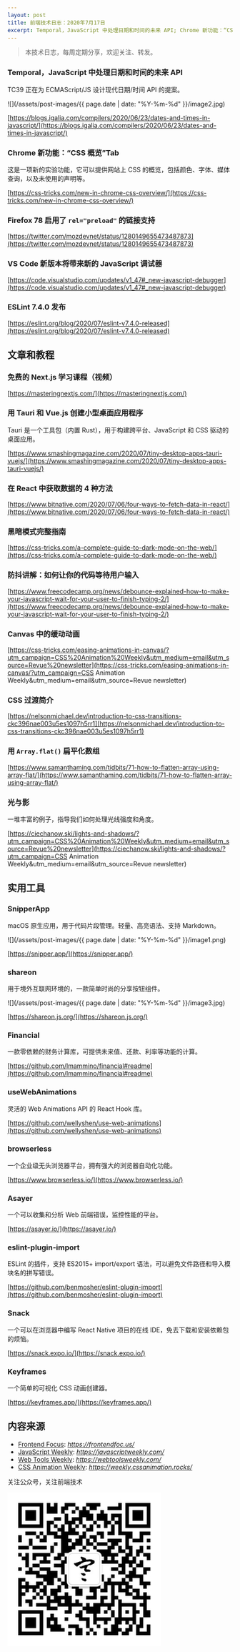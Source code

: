 ```yaml
---
layout: post
title: 前端技术日志：2020年7月17日
excerpt: Temporal，JavaScript 中处理日期和时间的未来 API; Chrome 新功能：“CSS 概览”Tab; ESLint 7.4.0 发布
---
```


> 本技术日志，每周定期分享，欢迎关注、转发。

### Temporal，JavaScript 中处理日期和时间的未来 API

TC39 正在为 ECMAScript/JS 设计现代日期/时间 API 的提案。

![](/assets/post-images/{{ page.date | date: "%Y-%m-%d" }}/image2.jpg)

[https://blogs.igalia.com/compilers/2020/06/23/dates-and-times-in-javascript/](https://blogs.igalia.com/compilers/2020/06/23/dates-and-times-in-javascript/)

### Chrome 新功能：“CSS 概览”Tab

这是一项新的实验功能，它可以提供网站上 CSS 的概览，包括颜色、字体、媒体查询，以及未使用的声明等。

[https://css-tricks.com/new-in-chrome-css-overview/](https://css-tricks.com/new-in-chrome-css-overview/)

### Firefox 78 启用了 `rel="preload"` 的链接支持

[https://twitter.com/mozdevnet/status/1280149655473487873](https://twitter.com/mozdevnet/status/1280149655473487873)

### VS Code 新版本将带来新的 JavaScript 调试器

[https://code.visualstudio.com/updates/v1_47#_new-javascript-debugger](https://code.visualstudio.com/updates/v1_47#_new-javascript-debugger)

### ESLint 7.4.0 发布

[https://eslint.org/blog/2020/07/eslint-v7.4.0-released](https://eslint.org/blog/2020/07/eslint-v7.4.0-released)

## 文章和教程

### 免费的 Next.js 学习课程（视频）

[https://masteringnextjs.com/](https://masteringnextjs.com/)

### 用 Tauri 和 Vue.js 创建小型桌面应用程序

Tauri 是一个工具包（内置 Rust），用于构建跨平台、JavaScript 和 CSS 驱动的桌面应用。

[https://www.smashingmagazine.com/2020/07/tiny-desktop-apps-tauri-vuejs/](https://www.smashingmagazine.com/2020/07/tiny-desktop-apps-tauri-vuejs/)

### 在 React 中获取数据的 4 种方法

[https://www.bitnative.com/2020/07/06/four-ways-to-fetch-data-in-react/](https://www.bitnative.com/2020/07/06/four-ways-to-fetch-data-in-react/)

### 黑暗模式完整指南

[https://css-tricks.com/a-complete-guide-to-dark-mode-on-the-web/](https://css-tricks.com/a-complete-guide-to-dark-mode-on-the-web/)

### 防抖讲解：如何让你的代码等待用户输入

[https://www.freecodecamp.org/news/debounce-explained-how-to-make-your-javascript-wait-for-your-user-to-finish-typing-2/](https://www.freecodecamp.org/news/debounce-explained-how-to-make-your-javascript-wait-for-your-user-to-finish-typing-2/)

### Canvas 中的缓动动画

[https://css-tricks.com/easing-animations-in-canvas/?utm_campaign=CSS%20Animation%20Weekly&utm_medium=email&utm_source=Revue%20newsletter](https://css-tricks.com/easing-animations-in-canvas/?utm_campaign=CSS Animation Weekly&utm_medium=email&utm_source=Revue newsletter)

### CSS 过渡简介

[https://nelsonmichael.dev/introduction-to-css-transitions-ckc396nae003u5es1097h5rr1](https://nelsonmichael.dev/introduction-to-css-transitions-ckc396nae003u5es1097h5rr1)

### 用 `Array.flat()` 扁平化数组

[https://www.samanthaming.com/tidbits/71-how-to-flatten-array-using-array-flat/](https://www.samanthaming.com/tidbits/71-how-to-flatten-array-using-array-flat/)

### 光与影

一堆丰富的例子，指导我们如何处理光线强度和角度。

[https://ciechanow.ski/lights-and-shadows/?utm_campaign=CSS%20Animation%20Weekly&utm_medium=email&utm_source=Revue%20newsletter](https://ciechanow.ski/lights-and-shadows/?utm_campaign=CSS Animation Weekly&utm_medium=email&utm_source=Revue newsletter)

## 实用工具

### SnipperApp

macOS 原生应用，用于代码片段管理。轻量、高亮语法、支持 Markdown。

![](/assets/post-images/{{ page.date | date: "%Y-%m-%d" }}/image1.png)

[https://snipper.app/](https://snipper.app/)

### shareon

用于境外互联网环境的，一款简单时尚的分享按钮组件。

![](/assets/post-images/{{ page.date | date: "%Y-%m-%d" }}/image3.jpg)

[https://shareon.js.org/](https://shareon.js.org/)

### Financial

一款零依赖的财务计算库，可提供未来值、还款、利率等功能的计算。

[https://github.com/lmammino/financial#readme](https://github.com/lmammino/financial#readme)

### useWebAnimations

灵活的 Web Animations API 的 React Hook 库。

[https://github.com/wellyshen/use-web-animations](https://github.com/wellyshen/use-web-animations)

### browserless

一个企业级无头浏览器平台，拥有强大的浏览器自动化功能。

[https://www.browserless.io/](https://www.browserless.io/)

### Asayer

一个可以收集和分析 Web 前端错误，监控性能的平台。

[https://asayer.io/](https://asayer.io/)

### eslint-plugin-import

ESLint 的插件，支持 ES2015+ import/export 语法，可以避免文件路径和导入模块名的拼写错误。

[https://github.com/benmosher/eslint-plugin-import](https://github.com/benmosher/eslint-plugin-import)

### Snack

一个可以在浏览器中编写 React Native 项目的在线 IDE，免去下载和安装依赖包的烦恼。

[https://snack.expo.io/](https://snack.expo.io/)

### Keyframes

一个简单的可视化 CSS 动画创建器。

[https://keyframes.app/](https://keyframes.app/)

## 内容来源

- [Frontend Focus](https://frontendfoc.us/): *https://frontendfoc.us/*
- [JavaScript Weekly](https://javascriptweekly.com/): *https://javascriptweekly.com/*
- [Web Tools Weekly](https://webtoolsweekly.com/): *https://webtoolsweekly.com/*
- [CSS Animation Weekly](https://weekly.cssanimation.rocks/): *https://weekly.cssanimation.rocks/*

关注公众号，关注前端技术

![赵不寒的网络日记](/assets/qrcode-clean.jpg)

